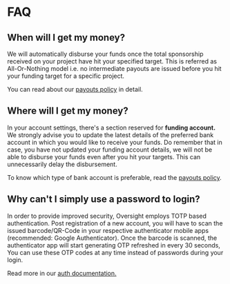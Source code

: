 # FAQ

## When will I get my money?

We will automatically disburse your funds once the total sponsorship received on your project have hit your specified target. This is referred as All-Or-Nothing model i.e. no intermediate payouts are issued before you hit your funding target for a specific project.

You can read about our [payouts policy](https://docs.oversight.in/policies/payouts) in detail.

## Where will I get my money?

In your account settings, there's a section reserved for **funding account.** We strongly advise you to update the latest details of the preferred bank account in which you would like to receive your funds. Do remember that in case, you have not updated your funding account details, we will not be able to disburse your funds even after you hit your targets. This can unnecessarily delay the disbursement. 

To know which type of bank account is preferable, read the [payouts policy](https://docs.oversight.in/policies/payouts).

## Why can't I simply use a password to login?

In order to provide improved security, Oversight employs TOTP based authentication. Post registration of a new account, you will have to scan the issued barcode/QR-Code in your respective authenticator mobile apps \(recommended: Google Authenticator\). Once the barcode is scanned, the authenticator app will start generating OTP refreshed in every 30 seconds, You can use these OTP codes at any time instead of passwords during your login.

Read more in our [auth documentation.](https://docs.oversight.in/security/auth)

